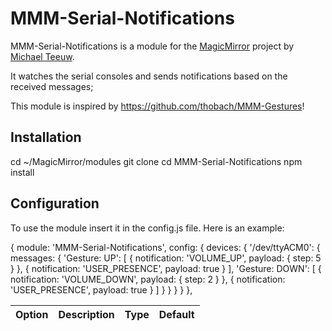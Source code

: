 # MMM-Serial-Notifications
MMM-Serial-Notifications is a module for the [MagicMirror](https://github.com/MichMich/MagicMirror) project by [Michael Teeuw](https://github.com/MichMich).

It watches the serial consoles and sends notifications based on the received messages;

This module is inspired by https://github.com/thobach/MMM-Gestures!

## Installation
  cd ~/MagicMirror/modules
  git clone 
  cd MMM-Serial-Notifications
  npm install


## Configuration
  To use the module insert it in the config.js file. Here is an example:

  {
    module: 'MMM-Serial-Notifications',
    config: {
      devices: {
        '/dev/ttyACM0': {
          messages: {
            'Gesture: UP': [
              {
                notification: 'VOLUME_UP',
                payload: {
                  step: 5
                }
              },
              {
                notification: 'USER_PRESENCE',
                payload: true
              }
            ],
          'Gesture: DOWN': [
              {
                notification: 'VOLUME_DOWN',
                payload: {
                step: 2
                }
              },
              {
                notification: 'USER_PRESENCE',
                payload: true
              }
            ]
          }
        }
      }
    }
  },


| Option  | Description | Type | Default |
| ------- | --- | --- | --- |
